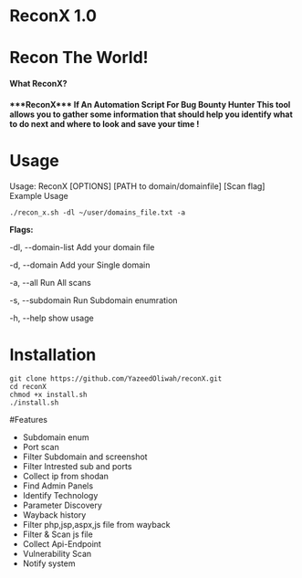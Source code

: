 # ReconX 1.0
# Recon The World!
<h4>What ReconX?<h4>
***ReconX***  If An Automation Script For Bug Bounty Hunter This tool allows you to gather some information that should help you identify what to do next and where to look and save your time !

# Usage
Usage: ReconX [OPTIONS] [PATH to domain/domainfile] [Scan flag]
Example Usage
 ```
 ./recon_x.sh -dl ~/user/domains_file.txt -a
```
 
**Flags:**
 
   -dl, --domain-list                Add your domain file
 
   -d, --domain                      Add your Single domain
 
   -a,  --all                        Run All scans
 
   -s, --subdomain                   Run Subdomain enumration
 
   -h, --help                        show usage

# Installation 
```
git clone https://github.com/YazeedOliwah/reconX.git
cd reconX 
chmod +x install.sh
./install.sh
```

#Features 

- Subdomain enum
- Port scan
- Filter Subdomain and screenshot
- Filter Intrested sub and ports
- Collect ip from shodan  
- Find Admin Panels
- Identify Technology
- Parameter Discovery
- Wayback history 
- Filter php,jsp,aspx,js file from wayback 
- Filter & Scan js file 
- Collect Api-Endpoint
- Vulnerability Scan
- Notify system
